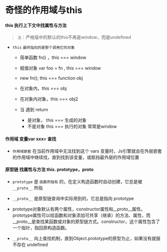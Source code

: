# 奇怪的作用域与this


####  this 执行上下文中找属性与方法

> `注`：严格版中的默认的this不再是window，而是undefined

+ `this`  `最终指向的是那个调用它的对象`

   + 简单函数 fn() ，this === window
   + 赋值对象 var foo = fn , this === window
   
   + new fn(); this === function obj
   + 在对象内，this === obj
   + 在对象内对象，this === obj2
   
   + 当 遇到 return 
      + 是对象，  this === 生成的对象
      + 不是对象  this === 执行的对象 常常是window


#### 作用域 变量var xxx= 查找

+ `作用域嵌套` 在当前作用域中无法找到这个 vars 变量时，Js引擎就会在外层嵌套的作用域中继续找，直到找到该变量，或抵挡最外层的作用域位置



 ####  原型链 找属性与方法   this. prototype，__proto__

 + `prototype` 是 `函数所独有` 的，在定义构造函数时自动创建，它总是被 `__proto__` 所指

 + `__proto__` 是原型链查询中实际用到的，它总是指向 prototype
 
 + prototype对象默认有两个属性，constructor属性和__proto__属性。prototype属性可以给函数和对象添加可共享（继承）的方法、属性，而__proto__是查找某函数或对象的原型链方式。constructor，这个属性包含了一个指针，指回原构造函数。

 + `__proto__` 向上查找机制，直到Object.prototype的原型为止，如果没有就报不存在 undefined

 